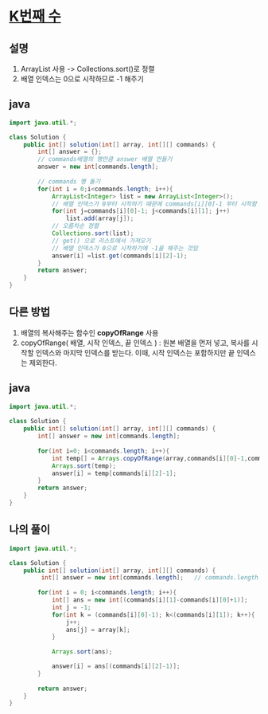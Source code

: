 # [K번째 수](https://programmers.co.kr/learn/courses/30/lessons/42748)

## 설명
1. ArrayList 사용 -> Collections.sort()로 정렬
2. 배열 인덱스는 0으로 시작하므로 -1 해주기


## java
``` java
import java.util.*;

class Solution {
    public int[] solution(int[] array, int[][] commands) {
        int[] answer = {};
        // commands배열의 행만큼 answer 배열 만들기
        answer = new int[commands.length];
        
        // commands 행 돌기
        for(int i = 0;i<commands.length; i++){
            ArrayList<Integer> list = new ArrayList<Integer>();
            // 배열 인덱스가 0부터 시작하기 때문에 commands[i][0]-1 부터 시작함 (k번째 원소 구하려면 인덱스는 k-1이어야 함)
            for(int j=commands[i][0]-1; j<commands[i][1]; j++) 
                list.add(array[j]); 
            // 오름차순 정렬
            Collections.sort(list);
            // get() 으로 리스트에서 가져오기
            // 배열 인덱스가 0으로 시작하기에 -1을 해주는 것임
            answer[i] =list.get(commands[i][2]-1);
        }      
        return answer;
    }
}
```




## 다른 방법   
1. 배열의 복사해주는 함수인 **copyOfRange** 사용
2. copyOfRange( 배열, 시작 인덱스, 끝 인덱스 ) : 원본 배열을 먼저 넣고, 복사를 시작할 인덱스와 마지막 인덱스를 받는다. 이때, 시작 인덱스는 포함하지만 끝 인덱스는 제외한다.


## java
```java
import java.util.*;
 
class Solution {
    public int[] solution(int[] array, int[][] commands) {
        int[] answer = new int[commands.length];
        
        for(int i=0; i<commands.length; i++){
            int temp[] = Arrays.copyOfRange(array,commands[i][0]-1,commands[i][1]);
            Arrays.sort(temp);
            answer[i] = temp[commands[i][2]-1];
        }
        return answer;
    }
}
```

## 나의 풀이

```java
import java.util.*;

class Solution {
    public int[] solution(int[] array, int[][] commands) {
         int[] answer = new int[commands.length];	// commands.length = 3
        
        for(int i = 0; i<commands.length; i++){
            int[] ans = new int[(commands[i][1]-commands[i][0]+1)];		// commands[0][1]-commands[0][0]+1 = 4
            int j = -1;
        	for(int k = (commands[i][0]-1); k<(commands[i][1]); k++){
        		j++;
            	ans[j] = array[k];
            }
            
            Arrays.sort(ans);

            answer[i] = ans[(commands[i][2]-1)];
        }
        
        return answer;
    }
}
```